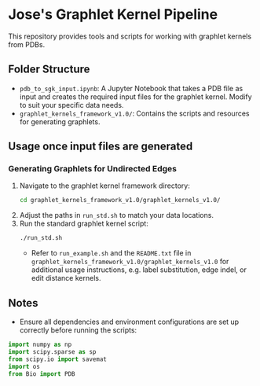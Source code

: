 
# Jose's Graphlet Kernel Pipeline

This repository provides tools and scripts for working with graphlet kernels from PDBs.

## Folder Structure

- `pdb_to_sgk_input.ipynb`: A Jupyter Notebook that takes a PDB file as input and creates the required input files for the graphlet kernel. Modify to suit your specific data needs.
- `graphlet_kernels_framework_v1.0/`: Contains the scripts and resources for generating graphlets.

## Usage once input files are generated

### Generating Graphlets for Undirected Edges
1. Navigate to the graphlet kernel framework directory:
   ```bash
   cd graphlet_kernels_framework_v1.0/graphlet_kernels_v1.0/
   ```
2. Adjust the paths in `run_std.sh` to match your data locations.
3. Run the standard graphlet kernel script:
   ```bash
   ./run_std.sh
   ```
   - Refer to `run_example.sh` and the `README.txt` file in `graphlet_kernels_framework_v1.0/graphlet_kernels_v1.0` for additional usage instructions, e.g. label substitution, edge indel, or edit distance kernels.

## Notes
- Ensure all dependencies and environment configurations are set up correctly before running the scripts:
```python
import numpy as np
import scipy.sparse as sp
from scipy.io import savemat
import os
from Bio import PDB
```
